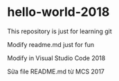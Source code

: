 ﻿# hello-world-2018
This repository is just for learning git

Modify readme.md just for fun

Modify in Visual Studio Code 2018

Sửa file README.md từ MCS 2017